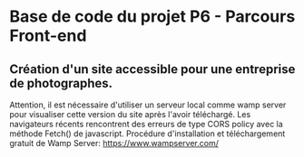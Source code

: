 # Base de code du projet P6 - Parcours Front-end

## Création d'un site accessible pour une entreprise de photographes.

Attention, il est nécessaire d'utiliser un serveur local comme wamp server pour visualiser cette version du site après l'avoir téléchargé. Les navigateurs récents rencontrent des erreurs de type CORS policy avec la méthode Fetch() de javascript. Procédure d'installation et téléchargement gratuit de Wamp Server: https://www.wampserver.com/

